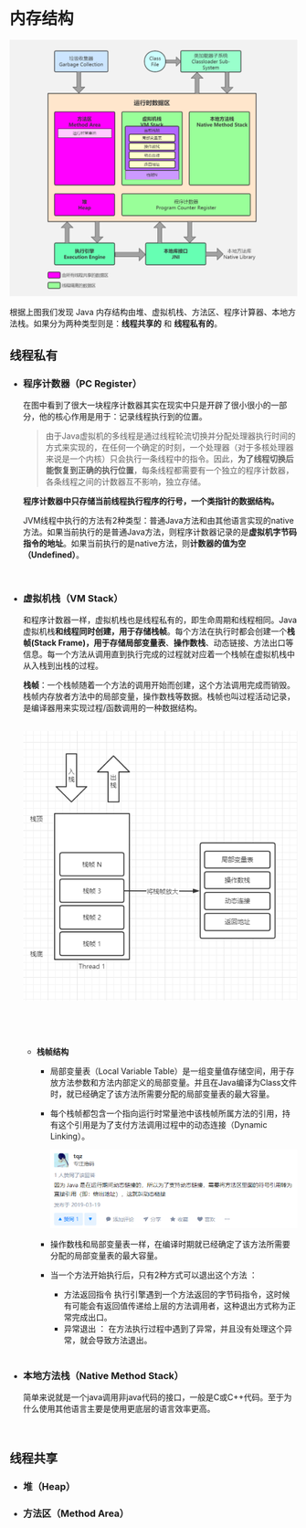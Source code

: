 # 内存结构



![image-20200528212748670](../../image/image-20200528212748670.png)

根据上图我们发现 Java 内存结构由堆、虚拟机栈、方法区、程序计算器、本地方法栈。如果分为两种类型则是：**线程共享的** 和 **线程私有的**。



## 线程私有

- ### 程序计数器（PC Register）

  ​	在图中看到了很大一块程序计数器其实在现实中只是开辟了很小很小的一部分，他的核心作用是用于：记录线程执行到的位置。

  > ​	由于Java虚拟机的多线程是通过线程轮流切换并分配处理器执行时间的方式来实现的，在任何一个确定的时刻，一个处理器（对于多核处理器来说是一个内核）只会执行一条线程中的指令。因此，**为了线程切换后能恢复到正确的执行位置**，每条线程都需要有一个独立的程序计数器，各条线程之间的计数器互不影响，独立存储。

  ​	**程序计数器中只存储当前线程执行程序的行号，一个类指针的数据结构。**

  ​	JVM线程中执行的方法有2种类型：普通Java方法和由其他语言实现的native方法。如果当前执行的是普通Java方法，则程序计数器记录的是**虚拟机字节码指令的地址**。如果当前执行的是native方法，则**计数器的值为空（Undefined）**。

  

  

  <br>

- ### 虚拟机栈（VM Stack）

  ​	和程序计数器一样，虚拟机栈也是线程私有的，即生命周期和线程相同。Java虚拟机栈**和线程同时创建，用于存储栈帧**。每个方法在执行时都会创建一个**栈帧(Stack Frame)，**用于存储**局部变量表**、**操作数栈**、动态链接、方法出口等信息。每一个方法从调用直到执行完成的过程就对应着一个栈帧在虚拟机栈中从入栈到出栈的过程。

  ​	**栈帧**：一个栈帧随着一个方法的调用开始而创建，这个方法调用完成而销毁。栈帧内存放者方法中的局部变量，操作数栈等数据。栈帧也叫过程活动记录，是编译器用来实现过程/函数调用的一种数据结构。

  ​	![1590733940260](../../image/1590733940260.png)

  ​	

  ​	

  - **栈帧结构**
    - 局部变量表（Local Variable Table）是一组变量值存储空间，用于存放方法参数和方法内部定义的局部变量。并且在Java编译为Class文件时，就已经确定了该方法所需要分配的局部变量表的最大容量。
    
    - 每个栈帧都包含一个指向运行时常量池中该栈帧所属方法的引用，持有这个引用是为了支付方法调用过程中的动态连接（Dynamic Linking）。
    
      ![1590738329483](../../image/1590738329483.png)
    
    - 操作数栈和局部变量表一样，在编译时期就已经确定了该方法所需要分配的局部变量表的最大容量。
    
    - 当一个方法开始执行后，只有2种方式可以退出这个方法 ：
      - 方法返回指令 执行引擎遇到一个方法返回的字节码指令，这时候有可能会有返回值传递给上层的方法调用者，这种退出方式称为正常完成出口。
      - 异常退出 ： 在方法执行过程中遇到了异常，并且没有处理这个异常，就会导致方法退出。
      
      <br>

  

- ### 本地方法栈（Native Method Stack）

  简单来说就是一个java调用非java代码的接口，一般是C或C++代码。至于为什么使用其他语言主要是使用更底层的语言效率更高。

  <br>



## 线程共享

- ### 堆（Heap）

  

- ### 方法区（Method Area）







